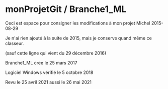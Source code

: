 ﻿

# monProjetGit / Branche1_ML


Ceci est espace pour consigner les modifications à mon projet
Michel 2015-08-29

Je n'ai rien ajouté à la suite de 2015, mais je conserve quand même ce classeur.

(sauf cette ligne qui vient du 29 décembre 2016)

Branche1_ML cree le 25 mars 2017

Logiciel Windows vérifié le 5 octobre 2018

Revu le 25 avril 2021
aussi le 26 mai 2021

